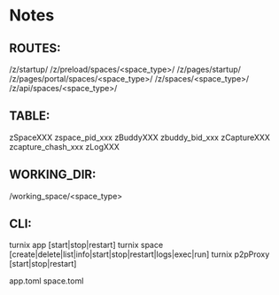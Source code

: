 # Notes



## ROUTES:
 /z/startup/
 /z/preload/spaces/<space_type>/
 /z/pages/startup/
 /z/pages/portal/spaces/<space_type>/
 /z/spaces/<space_type>/
 /z/api/spaces/<space_type>/
## TABLE:
 zSpaceXXX
 zspace_pid_xxx
 zBuddyXXX
 zbuddy_bid_xxx
 zCaptureXXX
 zcapture_chash_xxx
 zLogXXX
## WORKING_DIR:
 /working_space/<space_type>
## CLI:
 turnix app [start|stop|restart]
 turnix space [create|delete|list|info|start|stop|restart|logs|exec|run]
 turnix p2pProxy [start|stop|restart]


app.toml
space.toml
